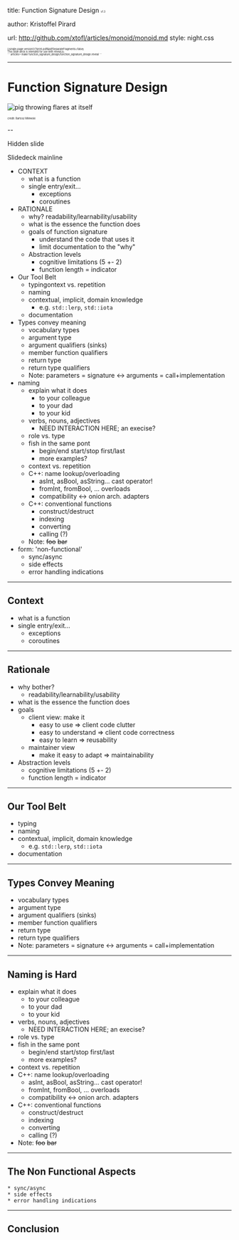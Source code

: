 <!-- .slide: style="text-align: left;"> -->

title: Function Signature Design
<span style="font-size:.4em; margin-right:0">v1.3</span>

author: Kristoffel Pirard

url: http://github.com/xtofl/articles/monoid/monoid.md
style: night.css

<div style="font-size:.4em">
[(single-page version)](?print-pdf&pdfSeparateFragments=false)
</div>

<div style="font-size:.4em">
This slide deck is intended for use with reveal.js;
</div>
<div style="font-size:.4em">
```
articles> make function_signature_design/function_signature_design.reveal
```
</div>

---

# Function Signature Design


![pig throwing flares at itself](milewski_monoid.jpg) <!-- .element: width="300" style="display: block; margin-left: auto; margin-right: auto;" -->
<div style="font-size:.4em">credit: Bartosz Milewski</div>

--

Hidden slide

Slidedeck mainline


* CONTEXT
    * what is a function
    * single entry/exit...
        * exceptions
        * coroutines
* RATIONALE
    * why?  readability/learnability/usability
    * what is the essence the function does
    * goals of function signature
        * understand the code that uses it
        * limit documentation to the "why"
    * Abstraction levels
        * cognitive limitations (5 +- 2)
        * function length = indicator
* Our Tool Belt
    * typingontext vs. repetition
    * naming
    * contextual, implicit, domain knowledge
        * e.g. `std::lerp`, `std::iota`
    * documentation
* Types convey meaning
    * vocabulary types
    * argument type
    * argument qualifiers (sinks)
    * member function qualifiers
    * return type
    * return type qualifiers
    * Note: parameters = signature <-> arguments = call+implementation
* naming
    * explain what it does
        * to your colleague
        * to your dad
        * to your kid
    * verbs, nouns, adjectives
        * NEED INTERACTION HERE; an execise?
    * role vs. type
    * fish in the same pont
        * begin/end start/stop first/last
        * more examples?
    * context vs. repetition
    * C++: name lookup/overloading
        * asInt, asBool, asString... cast operator!
        * fromInt, fromBool, ... overloads
        * compatibility <-> onion arch. adapters
    * C++: conventional functions
        * construct/destruct
        * indexing
        * converting
        * calling (?)
    * Note: ~~foo~~ ~~bar~~
* form: 'non-functional'
    * sync/async
    * side effects
    * error handling indications

---

## Context

* what is a function
* single entry/exit...
    * exceptions
    * coroutines

---

## Rationale

* why bother?
    * readability/learnability/usability
* what is the essence the function does
* goals
    * client view: make it
        * easy to use => client code clutter
        * easy to understand => client code correctness
        * easy to learn => reusability
    * maintainer view
        * make it easy to adapt => maintainability
* Abstraction levels
    * cognitive limitations (5 +- 2)
    * function length = indicator

---

## Our Tool Belt

* typing
* naming
* contextual, implicit, domain knowledge
    * e.g. `std::lerp`, `std::iota`
* documentation

---

## Types Convey Meaning

* vocabulary types
* argument type
* argument qualifiers (sinks)
* member function qualifiers
* return type
* return type qualifiers
* Note: parameters = signature <-> arguments = call+implementation

---

## Naming is Hard

* explain what it does
    * to your colleague
    * to your dad
    * to your kid
* verbs, nouns, adjectives
    * NEED INTERACTION HERE; an execise?
* role vs. type
* fish in the same pont
    * begin/end start/stop first/last
    * more examples?
* context vs. repetition
* C++: name lookup/overloading
    * asInt, asBool, asString... cast operator!
    * fromInt, fromBool, ... overloads
    * compatibility <-> onion arch. adapters
* C++: conventional functions
    * construct/destruct
    * indexing
    * converting
    * calling (?)
* Note: ~~foo~~ ~~bar~~

---

## The Non Functional Aspects

    * sync/async
    * side effects
    * error handling indications

---

## Conclusion
